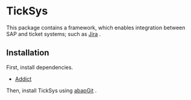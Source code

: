 # TickSys

This package contains a framework, which enables integration between SAP and ticket systems; such as [Jira](http://atlassian.com) . 

## Installation

First, install dependencies.

- [Addict](https://github.com/keremkoseoglu/addict)

Then, install TickSys using [abapGit](https://github.com/abapGit/abapGit) .
